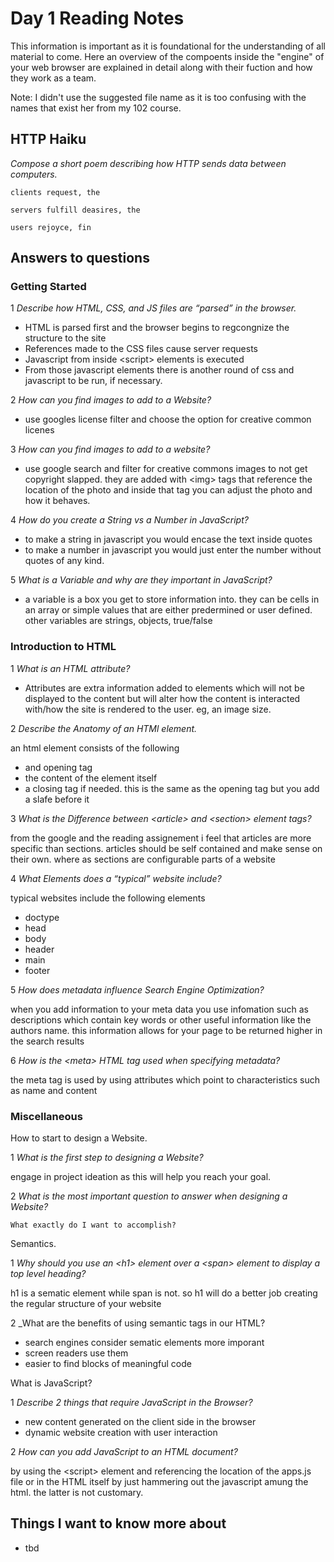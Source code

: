 # Day 1 Reading Notes

This information is important as it is foundational for the understanding of all material to come. Here an overview of the compoents inside the "engine" of your web browser are explained in detail along with their fuction and how they work as a team.

Note: I didn't use the suggested file name as it is too confusing with the names that exist her from my 102 course.

## HTTP Haiku

_Compose a short poem describing how HTTP sends data between computers._

    clients request, the

    servers fulfill deasires, the

    users rejoyce, fin

## Answers to questions

### Getting Started

1 _Describe how HTML, CSS, and JS files are “parsed” in the browser._

- HTML is parsed first and the browser begins to regcongnize the structure to the site
- References made to the CSS files cause server requests
- Javascript from inside \<script> elements is executed
- From those javascript elements there is another round of css and javascript to be run, if necessary.

2 _How can you find images to add to a Website?_

- use googles license filter and choose the option for creative common licenes

3 _How can you find images to add to a website?_

- use google search and filter for creative commons images to not get copyright slapped. they are added with \<img> tags that reference the location of the photo and inside that tag you can adjust the photo and how it behaves.

4 _How do you create a String vs a Number in JavaScript?_

- to make a string in javascript you would encase the text inside quotes
- to make a number in javascript you would just enter the number without quotes of any kind.

5 _What is a Variable and why are they important in JavaScript?_

- a variable is a box you get to store information into. they can be cells in an array or simple values that are either predermined or user defined. other variables are strings, objects, true/false

### Introduction to HTML

1 _What is an HTML attribute?_

- Attributes are extra information added to elements which will not be displayed to the content but will alter how the content is interacted with/how the site is rendered to the user. eg, an image size.

2 _Describe the Anatomy of an HTMl element._

an html element consists of the following

- and opening tag
- the content of the element itself
- a closing tag if needed. this is the same as the opening tag but you add a slafe before it

3 _What is the Difference between \<article> and \<section> element tags?_

from the google and the reading assignement i feel that articles are more specific than sections. articles should be self contained and make sense on their own. where as sections are configurable parts of a website

4 _What Elements does a “typical” website include?_

typical websites include the following elements

- doctype
- head
- body
- header
- main
- footer

5 _How does metadata influence Search Engine Optimization?_

when you add information to your meta data you use infomation such as descriptions which contain key words or other useful information like the authors name. this information allows for your page to be returned higher in the search results

6 _How is the \<meta> HTML tag used when specifying metadata?_

the meta tag is used by using attributes which point to characteristics such as name and content

### Miscellaneous

How to start to design a Website.

1 _What is the first step to designing a Website?_

engage in project ideation as this will help you reach your goal.

2 _What is the most important question to answer when designing a Website?_

    What exactly do I want to accomplish?

Semantics.

1 _Why should you use an \<h1> element over a \<span> element to display a top level heading?_

h1 is a sematic element while span is not. so h1 will do a better job creating the regular structure of your website

2 _What are the benefits of using semantic tags in our HTML?

- search engines consider sematic elements more imporant
- screen readers use them
- easier to find blocks of meaningful code

What is JavaScript?

1 _Describe 2 things that require JavaScript in the Browser?_

- new content generated on the client side in the browser
- dynamic website creation with user interaction

2 _How can you add JavaScript to an HTML document?_

by using the \<script> element and referencing the location of the apps.js file or in the HTML itself by just hammering out the javascript amung the html. the latter is not customary.

## Things I want to know more about

- tbd
